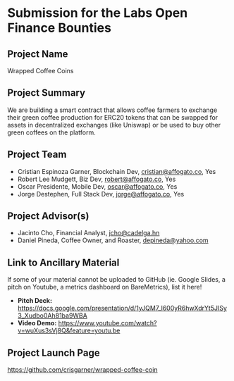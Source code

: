 # Submission for the Labs Open Finance Bounties

## Project Name

Wrapped Coffee Coins

## Project Summary

We are building a smart contract that allows coffee farmers to exchange their green coffee production for ERC20 tokens that can be swapped for assets in decentralized exchanges (like Uniswap) or be used to buy other green coffees on the platform.

## Project Team

- Cristian Espinoza Garner, Blockchain Dev, cristian@affogato.co, Yes
- Robert Lee Mudgett, Biz Dev, robert@affogato.co, Yes
- Oscar Presidente, Mobile Dev, oscar@affogato.co, Yes
- Jorge Destephen, Full Stack Dev, jorge@affogato.co, Yes

## Project Advisor(s)

- Jacinto Cho, Financial Analyst, jcho@cadelga.hn
- Daniel Pineda, Coffee Owner, and Roaster, depineda@yahoo.com

## Link to Ancillary Material

If some of your material cannot be uploaded to GitHub (ie. Google Slides, a pitch on Youtube, a metrics dashboard on BareMetrics), list it here!

- **Pitch Deck:** https://docs.google.com/presentation/d/1yJQM7_l600yR6hwXdrYt5JISy3_Xudbo0Ah81ba9WBA
- **Video Demo:** https://www.youtube.com/watch?v=wuXus3sVj8Q&feature=youtu.be

## Project Launch Page

https://github.com/crisgarner/wrapped-coffee-coin
